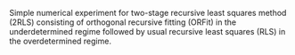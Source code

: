 Simple numerical experiment for two-stage recursive least squares method (2RLS) consisting of orthogonal recursive fitting (ORFit) in the underdetermined regime followed by usual recursive least squares (RLS) in the overdetermined regime.
